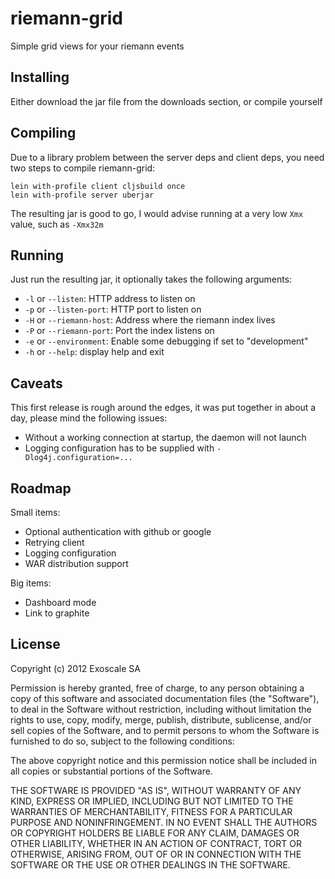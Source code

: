 # riemann-grid

Simple grid views for your riemann events

## Installing

Either download the jar file from the downloads section, or compile yourself

## Compiling

Due to a library problem between the server deps and client deps, you need
two steps to compile riemann-grid:

```
lein with-profile client cljsbuild once
lein with-profile server uberjar
```

The resulting jar is good to go, I would advise running at a very
low `Xmx` value, such as `-Xmx32m`

## Running

Just run the resulting jar, it optionally takes the
following arguments:

* `-l` or `--listen`: HTTP address to listen on
* `-p` or `--listen-port`: HTTP port to listen on
* `-H` or `--riemann-host`: Address where the riemann index lives
* `-P` or `--riemann-port`: Port the index listens on
* `-e` or `--environment`: Enable some debugging if set to "development"
* `-h` or `--help`: display help and exit

## Caveats

This first release is rough around the edges, it was 
put together in about a day, please mind the following
issues:

* Without a working connection at startup, the daemon will not launch
* Logging configuration has to be supplied with `-Dlog4j.configuration=...`

## Roadmap

Small items:

* Optional authentication with github or google
* Retrying client
* Logging configuration
* WAR distribution support

Big items:

* Dashboard mode
* Link to graphite

## License

Copyright (c) 2012 Exoscale SA

Permission is hereby granted, free of charge, to any person obtaining
a copy of this software and associated documentation files (the
"Software"), to deal in the Software without restriction, including
without limitation the rights to use, copy, modify, merge, publish,
distribute, sublicense, and/or sell copies of the Software, and to
permit persons to whom the Software is furnished to do so, subject to
the following conditions:

The above copyright notice and this permission notice shall be
included in all copies or substantial portions of the Software.

THE SOFTWARE IS PROVIDED "AS IS", WITHOUT WARRANTY OF ANY KIND,
EXPRESS OR IMPLIED, INCLUDING BUT NOT LIMITED TO THE WARRANTIES OF
MERCHANTABILITY, FITNESS FOR A PARTICULAR PURPOSE AND
NONINFRINGEMENT. IN NO EVENT SHALL THE AUTHORS OR COPYRIGHT HOLDERS BE
LIABLE FOR ANY CLAIM, DAMAGES OR OTHER LIABILITY, WHETHER IN AN ACTION
OF CONTRACT, TORT OR OTHERWISE, ARISING FROM, OUT OF OR IN CONNECTION
WITH THE SOFTWARE OR THE USE OR OTHER DEALINGS IN THE SOFTWARE.
